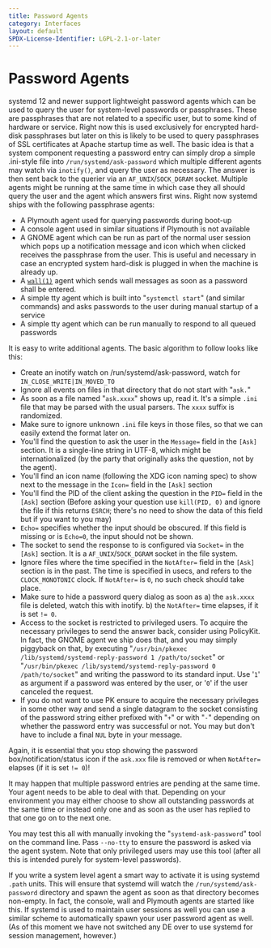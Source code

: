 ```yaml
---
title: Password Agents
category: Interfaces
layout: default
SPDX-License-Identifier: LGPL-2.1-or-later
---
```


# Password Agents

systemd 12 and newer support lightweight password agents which can be used to query the user for system-level passwords or passphrases.
These are passphrases that are not related to a specific user, but to some kind of hardware or service.
Right now this is used exclusively for encrypted hard-disk passphrases but later on this is likely to be used to query passphrases of SSL certificates at Apache startup time as well.
The basic idea is that a system component requesting a password entry can simply drop a simple .ini-style file into `/run/systemd/ask-password` which multiple different agents may watch via `inotify()`, and query the user as necessary.
The answer is then sent back to the querier via an `AF_UNIX`/`SOCK_DGRAM` socket.
Multiple agents might be running at the same time in which case they all should query the user and the agent which answers first wins.
Right now systemd ships with the following passphrase agents:

* A Plymouth agent used for querying passwords during boot-up
* A console agent used in similar situations if Plymouth is not available
* A GNOME agent which can be run as part of the normal user session which pops up a notification message and icon which when clicked receives the passphrase from the user.
  This is useful and necessary in case an encrypted system hard-disk is plugged in when the machine is already up.
* A [`wall(1)`](https://man7.org/linux/man-pages/man1/wall.1.html) agent which sends wall messages as soon as a password shall be entered.
* A simple tty agent which is built into "`systemctl start`" (and similar commands) and asks passwords to the user during manual startup of a service
* A simple tty agent which can be run manually to respond to all queued passwords

It is easy to write additional agents. The basic algorithm to follow looks like this:

* Create an inotify watch on /run/systemd/ask-password, watch for `IN_CLOSE_WRITE|IN_MOVED_TO`
* Ignore all events on files in that directory that do not start with "`ask.`"
* As soon as a file named "`ask.xxxx`" shows up, read it. It's a simple `.ini` file that may be parsed with the usual parsers. The `xxxx` suffix is randomized.
* Make sure to ignore unknown `.ini` file keys in those files, so that we can easily extend the format later on.
* You'll find the question to ask the user in the `Message=` field in the `[Ask]` section.
  It is a single-line string in UTF-8, which might be internationalized (by the party that originally asks the question, not by the agent).
* You'll find an icon name (following the XDG icon naming spec) to show next to the message in the `Icon=` field in the `[Ask]` section
* You'll find the PID of the client asking the question in the `PID=` field in the `[Ask]` section
  (Before asking your question use `kill(PID, 0)` and ignore the file if this returns `ESRCH`;
  there's no need to show the data of this field but if you want to you may)
* `Echo=` specifies whether the input should be obscured. If this field is missing or is `Echo=0`, the input should not be shown.
* The socket to send the response to is configured via `Socket=` in the `[Ask]` section. It is a `AF_UNIX`/`SOCK_DGRAM` socket in the file system.
* Ignore files where the time specified in the `NotAfter=` field in the `[Ask]` section is in the past.
  The time is specified in usecs, and refers to the `CLOCK_MONOTONIC` clock. If `NotAfter=` is `0`, no such check should take place.
* Make sure to hide a password query dialog as soon as a) the `ask.xxxx` file is deleted, watch this with inotify. b) the `NotAfter=` time elapses, if it is set `!= 0`.
* Access to the socket is restricted to privileged users.
  To acquire the necessary privileges to send the answer back, consider using PolicyKit.
  In fact, the GNOME agent we ship does that, and you may simply piggyback on that, by executing "`/usr/bin/pkexec /lib/systemd/systemd-reply-password 1 /path/to/socket`" or "`/usr/bin/pkexec /lib/systemd/systemd-reply-password 0 /path/to/socket`" and writing the password to its standard input.
  Use '`1`' as argument if a password was entered by the user, or '`0`' if the user canceled the request.
* If you do not want to use PK ensure to acquire the necessary privileges in some other way and send a single datagram
  to the socket consisting of the password string either prefixed with "`+`" or with "`-`" depending on whether the password entry was successful or not.
  You may but don't have to include a final `NUL` byte in your message.

Again, it is essential that you stop showing the password box/notification/status icon if the `ask.xxx` file is removed or when `NotAfter=` elapses (if it is set `!= 0`)!

It may happen that multiple password entries are pending at the same time.
Your agent needs to be able to deal with that. Depending on your environment you may either choose to show all outstanding passwords at the same time or instead only one and as soon as the user has replied to that one go on to the next one.

You may test this all with manually invoking the "`systemd-ask-password`" tool on the command line.
Pass `--no-tty` to ensure the password is asked via the agent system.
Note that only privileged users may use this tool (after all this is intended purely for system-level passwords).

If you write a system level agent a smart way to activate it is using systemd `.path` units.
This will ensure that systemd will watch the `/run/systemd/ask-password` directory and spawn the agent as soon as that directory becomes non-empty.
In fact, the console, wall and Plymouth agents are started like this.
If systemd is used to maintain user sessions as well you can use a similar scheme to automatically spawn your user password agent as well.
(As of this moment we have not switched any DE over to use systemd for session management, however.)
